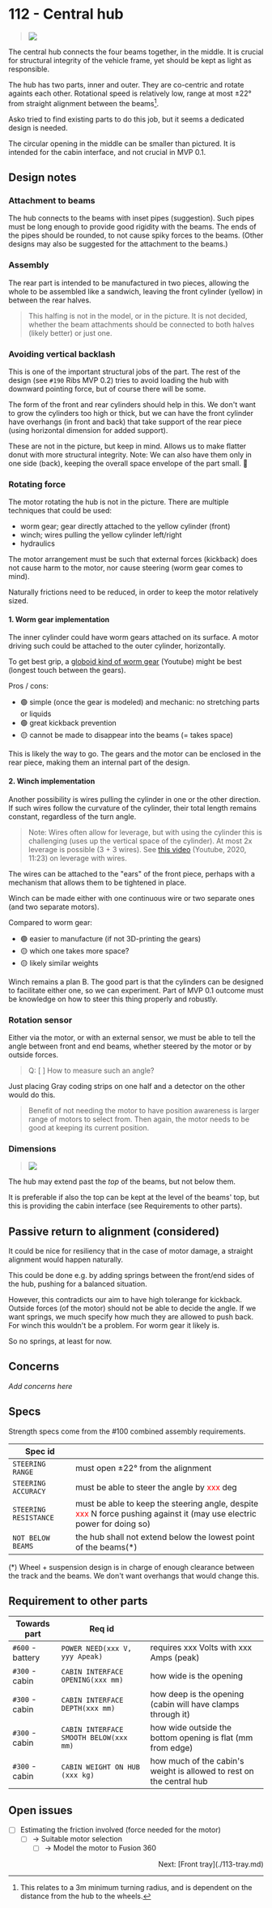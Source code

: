 # 112 - Central hub

>![](.images/112-hub.png)

The central hub connects the four beams together, in the middle. It is crucial for structural integrity of the vehicle frame, yet should be kept as light as responsible.

The hub has two parts, inner and outer. They are co-centric and rotate againts each other. Rotational speed is relatively low, range at most 
±22° from straight alignment between the beams[^1]. 

Asko tried to find existing parts to do this job, but it seems a dedicated design is needed.

[^1]: This relates to a 3m minimum turning radius, and is dependent on the distance from the hub to the wheels. 

The circular opening in the middle can be smaller than pictured. It is intended for the cabin interface, and not crucial in MVP 0.1.


## Design notes

### Attachment to beams

The hub connects to the beams with inset pipes (suggestion). Such pipes must be long enough to provide good rigidity with the beams. The ends of the pipes should be rounded, to not cause spiky forces to the beams. (Other designs may also be suggested for the attachment to the beams.)

### Assembly

The rear part is intended to be manufactured in two pieces, allowing the whole to be assembled like a sandwich, leaving the front cylinder (yellow) in between the rear halves.

>This halfing is not in the model, or in the picture. It is not decided, whether the beam attachments should be connected to both halves (likely better) or just one.

### Avoiding vertical backlash

This is one of the important structural jobs of the part. The rest of the design (see `#190` Ribs MVP 0.2) tries to avoid loading the hub with downward pointing force, but of course there will be some.

The form of the front and rear cylinders should help in this. We don't want to grow the cylinders too high or thick, but we can have the front cylinder have overhangs (in front and back) that take support of the rear piece (using horizontal dimension for added support).

These are not in the picture, but keep in mind. Allows us to make flatter donut with more structural integrity. Note: We can also have them only in one side (back), keeping the overall space envelope of the part small. 🙌


### Rotating force

The motor rotating the hub is not in the picture. There are multiple techniques that could be used:

- worm gear; gear directly attached to the yellow cylinder (front)
- winch; wires pulling the yellow cylinder left/right
- hydraulics

The motor arrangement must be such that external forces (kickback) does not cause harm to the motor, nor cause steering (worm gear comes to mind).

Naturally frictions need to be reduced, in order to keep the motor relatively sized.

#### 1. Worm gear implementation

The inner cylinder could have worm gears attached on its surface. A motor driving such could be attached to the outer cylinder, horizontally.

To get best grip, a [globoid kind of worm gear](https://www.youtube.com/watch?v=OVTOSOKpx6I) (Youtube) might be best (longest touch between the gears).

Pros / cons:

- 🟢 simple (once the gear is modeled) and mechanic: no stretching parts or liquids
- 🟢 great kickback prevention
- 🟡 cannot be made to disappear into the beams (= takes space)

This is likely the way to go. The gears and the motor can be enclosed in the rear piece, making them an internal part of the design.


#### 2. Winch implementation

Another possibility is wires pulling the cylinder in one or the other direction. If such wires follow the curvature of the cylinder, their total length remains constant, regardless of the turn angle.

>Note: Wires often allow for leverage, but with using the cylinder this is challenging (uses up the vertical space of the cylinder). At most 2x leverage is possible (3 + 3 wires). See [this video](https://www.youtube.com/watch?v=utDagouxM5U) (Youtube, 2020, 11:23) on leverage with wires.

The wires can be attached to the "ears" of the front piece, perhaps with a mechanism that allows them to be tightened in place.

Winch can be made either with one continuous wire or two separate ones (and two separate motors).

Compared to worm gear:

- 🟢 easier to manufacture (if not 3D-printing the gears)
- 🟡 which one takes more space?
- 🟡 likely similar weights 

Winch remains a plan B. The good part is that the cylinders can be designed to facilitate either one, so we can experiment. Part of MVP 0.1 outcome must be knowledge on how to steer this thing properly and robustly.

### Rotation sensor

Either via the motor, or with an external sensor, we must be able to tell the angle between front and end beams, whether steered by the motor or by outside forces.

>Q: [ ] How to measure such an angle?

Just placing Gray coding strips on one half and a detector on the other would do this. 

>Benefit of not needing the motor to have position awareness is larger range of motors to select from. Then again, the motor needs to be good at keeping its current position.

### Dimensions

>![](.images/112-side.png)

The hub may extend past the *top* of the beams, but not below them.

It is preferable if also the top can be kept at the level of the beams' top, but this is providing the cabin interface (see Requirements to other parts).


## Passive return to alignment (considered)

It could be nice for resiliency that in the case of motor damage, a straight alignment would happen naturally.

This could be done e.g. by adding springs between the front/end sides of the hub, pushing for a balanced situation.

However, this contradicts our aim to have high tolerange for kickback. Outside forces (of the motor) should not be able to decide the angle. If we want springs, we much specify how much they are allowed to push back. For winch this wouldn't be a problem. For worm gear it likely is.

So no springs, at least for now.


## Concerns

*Add concerns here*

## Specs

Strength specs come from the #100 combined assembly requirements.

|Spec id||
|---|---|
|`STEERING RANGE`|must open ±22° from the alignment|
|`STEERING ACCURACY`|must be able to steer the angle by <font color=red>xxx</font> deg|
|`STEERING RESISTANCE`|must be able to keep the steering angle, despite <font color=red>xxx</font> N force pushing against it (may use electric power for doing so)|
|`NOT BELOW BEAMS`|the hub shall not extend below the lowest point of the beams(*)|

(*) Wheel + suspension design is in charge of enough clearance between the track and the beams. We don't want overhangs that would change this.


## Requirement to other parts

|Towards part|Req id||
|---|---|---|
|`#600` - battery|`POWER NEED(xxx V, yyy Apeak)`|requires xxx Volts with xxx Amps (peak)|
|`#300` - cabin|`CABIN INTERFACE OPENING(xxx mm)`|how wide is the opening|
|`#300` - cabin|`CABIN INTERFACE DEPTH(xxx mm)`|how deep is the opening (cabin will have clamps through it)|
|`#300` - cabin|`CABIN INTERFACE SMOOTH BELOW(xxx mm)`|how wide outside the bottom opening is flat (mm from edge)|
|`#300` - cabin|`CABIN WEIGHT ON HUB (xxx kg)`|how much of the cabin's weight is allowed to rest on the central hub|


## Open issues

- [ ] Estimating the friction involved (force needed for the motor)
  - [ ] → Suitable motor selection
    - [ ] → Model the motor to Fusion 360

<p align=right>Next: [Front tray](./113-tray.md)
